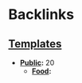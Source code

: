 
# Backlinks
## [Templates](<Templates.md>)
- **[Public](<Public.md>):** 20
    - **[Food](<Food.md>):**

